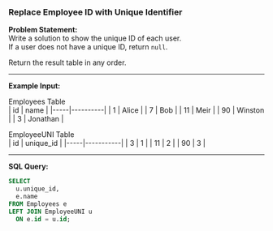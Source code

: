 ### Replace Employee ID with Unique Identifier

**Problem Statement:**  
Write a solution to show the unique ID of each user.  
If a user does not have a unique ID, return `null`.

Return the result table in any order.

---

**Example Input:**

Employees Table  
| id  | name     |
|-----|----------|
| 1   | Alice    |
| 7   | Bob      |
| 11  | Meir     |
| 90  | Winston  |
| 3   | Jonathan |

EmployeeUNI Table  
| id  | unique_id |
|-----|-----------|
| 3   | 1         |
| 11  | 2         |
| 90  | 3         |

---

**SQL Query:**
```sql
SELECT 
  u.unique_id, 
  e.name     
FROM Employees e 
LEFT JOIN EmployeeUNI u
  ON e.id = u.id;
```
